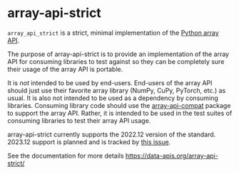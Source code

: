 # array-api-strict

`array_api_strict` is a strict, minimal implementation of the [Python array
API](https://data-apis.org/array-api/latest/).

The purpose of array-api-strict is to provide an implementation of the array
API for consuming libraries to test against so they can be completely sure
their usage of the array API is portable.

It is *not* intended to be used by end-users. End-users of the array API
should just use their favorite array library (NumPy, CuPy, PyTorch, etc.) as
usual. It is also not intended to be used as a dependency by consuming
libraries. Consuming library code should use the
[array-api-compat](https://data-apis.org/array-api-compat/) package to
support the array API. Rather, it is intended to be used in the test suites of
consuming libraries to test their array API usage.

array-api-strict currently supports the 2022.12 version of the standard.
2023.12 support is planned and is tracked by [this
issue](https://github.com/data-apis/array-api-strict/issues/25).

See the documentation for more details https://data-apis.org/array-api-strict/
